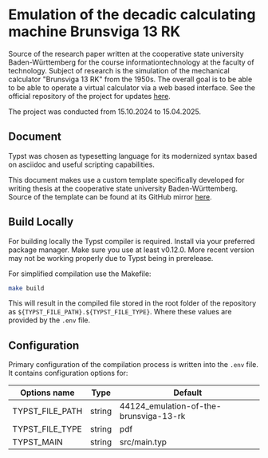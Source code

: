 # Emulation of the decadic calculating machine Brunsviga 13 RK

Source of the research paper written at the cooperative
state university Baden-Württemberg for the course informationtechnology
at the faculty of technology. Subject of research is the simulation of the
mechanical calculator "Brunsviga 13 RK" from the 1950s. The overall goal is to
be able to be able to operate a virtual calculator via a web based interface.
See the official repository of the project for updates
[here](https://github.com/brunsviga13rk/emulator).

The project was conducted from 15.10.2024 to 15.04.2025.

## Document

Typst was chosen as typesetting language for its modernized syntax based on
asciidoc and useful scripting capabilities.

This document makes use a custom template specifically developed for writing
thesis at the cooperative state university Baden-Württemberg. Source of the
template can be found at its GitHub mirror
[here](https://github.com/Servostar/dhbw-abb-typst-template).

## Build Locally

For building locally the Typst compiler is required. Install via your preferred
package manager. Make sure you use at least v0.12.0. More recent version may not
be working properly due to Typst being in prerelease.

For simplified compilation use the Makefile:
```sh
make build
```

This will result in the compiled file stored in the root folder of the
repository as `${TYPST_FILE_PATH}.${TYPST_FILE_TYPE}`. Where these values are
provided by the `.env` file.

## Configuration

Primary configuration of the compilation process is written into the `.env`
file. It contains configuration options for:

| Options name     | Type   | Default                                |
| ---------------- | ------ | -------------------------------------- |
| TYPST_FILE_PATH  | string | 44124_emulation-of-the-brunsviga-13-rk |
| TYPST_FILE_TYPE  | string | pdf                                    |
| TYPST_MAIN       | string | src/main.typ                           |
